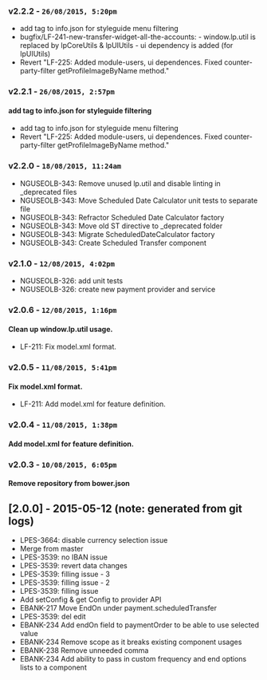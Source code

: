### v2.2.2 - `26/08/2015, 5:20pm`
* add tag to info.json for styleguide menu filtering  
* bugfix/LF-241-new-transfer-widget-all-the-accounts: - window.lp.util is replaced by lpCoreUtils & lpUIUtils - ui dependency is added (for lpUIUtils)  
* Revert "LF-225: Added module-users, ui dependences. Fixed counter-party-filter getProfileImageByName method."  


### v2.2.1 - `26/08/2015, 2:57pm`
#### add tag to info.json for styleguide filtering  
* add tag to info.json for styleguide menu filtering  
* Revert "LF-225: Added module-users, ui dependences. Fixed counter-party-filter getProfileImageByName method."  


### v2.2.0 - `18/08/2015, 11:24am`
* NGUSEOLB-343: Remove unused lp.util and disable linting in _deprecated files  
* NGUSEOLB-343: Move Scheduled Date Calculator unit tests to separate file  
* NGUSEOLB-343: Refractor Scheduled Date Calculator factory  
* NGUSEOLB-343: Move old ST directive to _deprecated folder  
* NGUSEOLB-343: Migrate ScheduledDateCalculator factory  
* NGUSEOLB-343: Create Scheduled Transfer component  


### v2.1.0 - `12/08/2015, 4:02pm`
* NGUSEOLB-326: add unit tests  
* NGUSEOLB-326: create new payment provider and service  


### v2.0.6 - `12/08/2015, 1:16pm`
#### Clean up window.lp.util usage.  
* LF-211: Fix model.xml format.  


### v2.0.5 - `11/08/2015, 5:41pm`
#### Fix model.xml format.  
* LF-211: Add model.xml for feature definition.  


### v2.0.4 - `11/08/2015, 1:38pm`
#### Add model.xml for feature definition.  


### v2.0.3 - `10/08/2015, 6:05pm`
#### Remove repository from bower.json  


## [2.0.0] - 2015-05-12 (note: generated from git logs)

 - LPES-3664: disable currency selection issue
 - Merge from master
 - LPES-3539: no IBAN issue
 - LPES-3539: revert data changes
 - LPES-3539: filling issue - 3
 - LPES-3539: filling issue - 2
 - LPES-3539: filling issue
 - Add setConfig & get Config to provider API
 - EBANK-217 Move EndOn under payment.scheduledTransfer
 - LPES-3539: del edit
 - EBANK-234 Add endOn field to paymentOrder to be able to use selected value
 - EBANK-234 Remove scope as it breaks existing component usages
 - EBANK-238 Remove unneeded comma
 - EBANK-234 Add ability to pass in custom frequency and end options lists to a component
